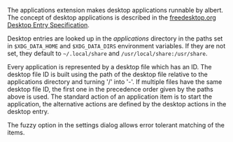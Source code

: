 The applications extension makes desktop applications runnable by albert. The concept of desktop applications is described in the [freedesktop.org Desktop Entry Specification](https://specifications.freedesktop.org/desktop-entry-spec/latest/).

Desktop entries are looked up in the _applications_ directory in the paths set in `$XDG_DATA_HOME` and `$XDG_DATA_DIRS` environment variables. If they are not set, they default to `~/.local/share` and `/usr/local/share:/usr/share`.

Every application is represented by a desktop file which has an ID. The desktop file ID is built using the path of the desktop file relative to the applications directory and turning '/' into '-'. If multiple files have the same desktop file ID, the first one in the precedence order given by the paths above is used. The standard action of an application item is to start the application, the alternative actions are defined by the desktop actions in the desktop entry.

The fuzzy option in the settings dialog allows error tolerant matching of the items.
